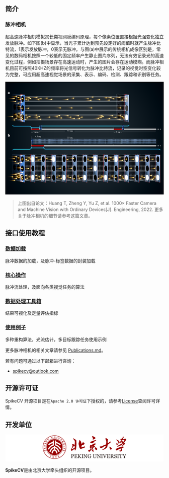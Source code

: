 ## 简介

### 脉冲相机

超高速脉冲相机模拟灵长类视网膜编码原理，每个像素位置直接根据光强变化独立发放脉冲。如下图(b)中显示，当光子累计达到预先设定好的阈值时就产生脉冲比特流，1表示发放脉冲，0表示无脉冲。与图(a)中展示的传统相机成像区别是，常见的数码相机按照一个较低的固定频率产生静止图片序列，无法有效记录光的高速变化过程，例如拍摄场景存在高速运动时，产生的图片会存在运动模糊。而脉冲相机目前可按照40KHZ的频率将光信号转化为脉冲比特流，记录的视觉时空变化较为完整，可应用超高速视觉场景的采集、表示、编码、检测、跟踪和识别等任务。 

![spike_camera](./docs/assets/spike_camera.png)

> 上图出自论文：Huang T, Zheng Y, Yu Z, et al. 1000× Faster Camera and Machine Vision with Ordinary Devices[J]. Engineering, 2022. 更多关于脉冲相机的细节请参考这篇文章。 

## 接口使用教程

### [数据加载](https://github.com/Zyj061/SpikeCV/blob/main/docs/data_processing.md)

脉冲数据的加载，及脉冲-标签数据的封装加载

### [核心操作](https://github.com/Zyj061/SpikeCV/blob/main/docs/spike_algo.md)

脉冲流处理，及面向各类视觉任务的算法

### [数据处理工具箱](https://github.com/Zyj061/SpikeCV/blob/main/docs/tools.md)

结果可视化及定量评估指标

### [使用例子](https://github.com/Zyj061/SpikeCV/blob/main/docs/examples.md)

多种重构算法，光流估计，多目标跟踪任务使用示例

更多脉冲相机的相关文章请参见 [Publications.md](https://github.com/Zyj061/SpikeCV/blob/main/Publications.md)。

若有问题可通过以下邮箱进行咨询：

* spikecv@outlook.com

## 开源许可证

SpikeCV 开源项目是在`Apache 2.0 许可证`下授权的，请参考[License](github.com/Zyj061/SpikeCV/blob/main/LICENSE)查阅许可详情。

## 开发单位

<img src="./docs/assets/pku_logo2.png" alt="pku_logo" style="zoom: 100%;" />

**SpikeCV**是由北京大学牵头组织的开源项目。

